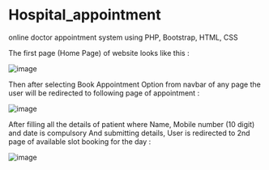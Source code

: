 # Hospital_appointment
online doctor appointment system using PHP, Bootstrap, HTML, CSS

The first page (Home Page) of website looks like this :

![image](https://user-images.githubusercontent.com/86290772/146685705-90a04c00-963c-4e3c-a9ae-b461a0cda608.png)

Then after selecting Book Appointment Option from navbar of any page the user will be redirected to following page of appointment :

![image](https://user-images.githubusercontent.com/86290772/146685792-20acaa92-9525-4eef-a97e-a6cf1ac599bf.png)

After filling all the details of patient where Name, Mobile number (10 digit) and date is compulsory And submitting details, User is redirected to 2nd page of available slot booking for the day :

![image](https://user-images.githubusercontent.com/86290772/146685884-53e15b7d-5ba9-4a14-a027-10e7a197491c.png)







